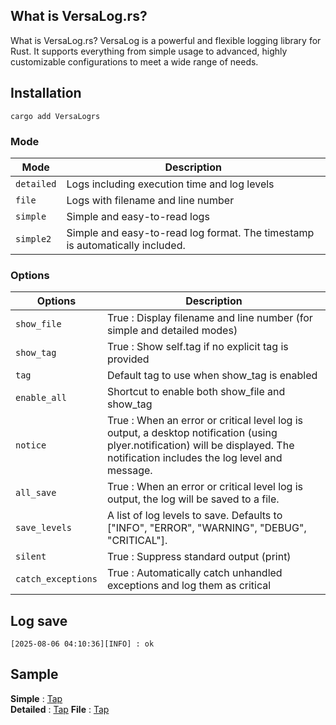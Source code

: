 ## What is VersaLog.rs?

What is VersaLog.rs?
VersaLog is a powerful and flexible logging library for Rust.
It supports everything from simple usage to advanced, highly customizable configurations to meet a wide range of needs.

## Installation

```
cargo add VersaLogrs
```

### Mode

| Mode       | Description                                                                  |
| ---------- | ---------------------------------------------------------------------------- |
| `detailed` | Logs including execution time and log levels                                 |
| `file`     | Logs with filename and line number                                           |
| `simple`   | Simple and easy-to-read logs                                                 |
| `simple2`  | Simple and easy-to-read log format. The timestamp is automatically included. |

### Options

| Options            | Description                                                                                                                                                                     |
| ------------------ | ------------------------------------------------------------------------------------------------------------------------------------------------------------------------------- |
| `show_file`        | True : Display filename and line number (for simple and detailed modes)                                                                                                         |
| `show_tag`         | True : Show self.tag if no explicit tag is provided                                                                                                                             |
| `tag`              | Default tag to use when show_tag is enabled                                                                                                                                     |
| `enable_all`       | Shortcut to enable both show_file and show_tag                                                                                                                                  |
| `notice`           | True : When an error or critical level log is output, a desktop notification (using plyer.notification) will be displayed. The notification includes the log level and message. |
| `all_save`         | True : When an error or critical level log is output, the log will be saved to a file.                                                                                          |
| `save_levels`      | A list of log levels to save. Defaults to ["INFO", "ERROR", "WARNING", "DEBUG", "CRITICAL"].                                                                                    |
| `silent`           | True : Suppress standard output (print)                                                                                                                                         |
| `catch_exceptions` | True : Automatically catch unhandled exceptions and log them as critical                                                                                                        |

## Log save

```
[2025-08-06 04:10:36][INFO] : ok
```

## Sample

**Simple** : [Tap](https://github.com/kaedeek/VersaLog.rs/blob/main/tests/simple_test.rs)  
**Detailed** : [Tap](https://github.com/kaedeek/VersaLog.rs/blob/main/tests/detailed_test.rs)
**File** : [Tap](https://github.com/kaedeek/VersaLog.rs/blob/main/tests/file_test.rs)
